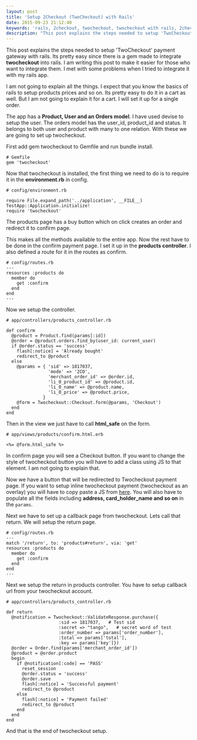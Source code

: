 ```yaml
---
layout: post
title: 'Setup 2Checkout (TwoCheckout) with Rails'
date: 2015-09-23 21:12:40
keywords: 'rails, 2checkout, twocheckout, twocheckout with rails, 2checkout with rails'
description: "This post explains the steps needed to setup 'TwoCheckout' payment gateway with rails. Its pretty easy since there is a gem made to integrate"
---
```

This post explains the steps needed to setup 'TwoCheckout' payment gateway with rails. Its pretty easy since there is a gem made to integrate **twocheckout** into rails. I am writing this post to make it easier for those who want to integrate them. I met with some problems when I tried to integrate it with my rails app.

I am not going to explain all the things. I expect that you know the basics of rails to setup products prices and so on. Its pretty easy to do it in a cart as well. But I am not going to explain it for a cart. I will set it up for a single order.

The app has a **Product, User and an Orders model**. I have used devise to setup the user. The orders model has the user_id, product_id and status. It belongs to both user and product with many to one relation. With these we are going to set up twocheckout. 

First add gem twocheckout to Gemfile and run bundle install.

    # Gemfile
    gem 'twocheckout'
    
Now that twocheckout is installed, the first thing we need to do is to require it in the **environment.rb** in config.

    # config/environment.rb
    
    require File.expand_path('../application', __FILE__)
    TestApp::Application.initialize!
    require 'twocheckout'
    
The products page has a buy button which on click creates an order and redirect it to confirm page.

This makes all the methods available to the entire app. Now the rest have to be done in the confirm payment page. I set it up in the **products controller**. I also defined a route for it in the routes as confirm.

    # config/routes.rb
    ---
    resources :products do
      member do
        get :confirm
      end
    end
    ---
    
Now we setup the controller. 

    # app/controllers/products_controller.rb
    
    def confirm
      @product = Product.find(params[:id])
      @order = @product.orders.find_by(user_id: current_user)
      if @order.status == 'success'
        flash[:notice] = 'Already bought'
        redirect_to @product
      else
        @params = { 'sid' => 1817037,
                    'mode' => '2CO',
                    'merchant_order_id' => @order.id,
                    'li_0_product_id' => @product.id,
                    'li_0_name' => @product.name,
                    'li_0_price' => @product.price,
                  }
        @form = Twocheckout::Checkout.form(@params, 'Checkout')
      end
    end
    
Then in the view we just have to call **html_safe** on the form.

    # app/views/products/confirm.html.erb
    
    <%= @form.html_safe %>
    
In confirm page you will see a Checkout button. If you want to change the style of twocheckout button  you will have to add a class using JS to that element. I am not going to explain that.

Now we have a button that will be redirected to Twocheckout payment page. If you want to setup inline twocheckout payment (twocheckout as an overlay) you will have to copy paste a JS from [here](https://www.2checkout.com/static/checkout/javascript/direct.min.js). You will also have to populate all the fields including **address, card_holder_name and so on** in the `params`.

Next we have to set up a callback page from twocheckout. Lets call that return. We will setup the return page.

    # config/routes.rb
    ---
    match '/return', to: 'products#return', via: 'get'
    resources :products do
      member do
        get :confirm
      end
    end
    ---
    
Next we setup the return in products controller. You have to setup callback url from your twocheckout account.

    # app/controllers/products_controller.rb
    
    def return
      @notification = Twocheckout::ValidateResponse.purchase({
                        :sid => 1817037,   # Test sid
                        :secret => "tango",   # secret word of test
                        :order_number => params['order_number'], 
                        :total => params['total'], 
                        :key => params['key']})
      @order = Order.find(params['merchant_order_id'])
      @product = @order.product
      begin
        if @notification[:code] == 'PASS'
          reset_session
          @order.status = 'success'
          @order.save
          flash[:notice] = 'Successful payment'
          redirect_to @product
        else
          flash[:notice] = 'Payment failed'
          redirect_to @product
        end
      end
    end
    
And that is the end of twocheckout setup.

